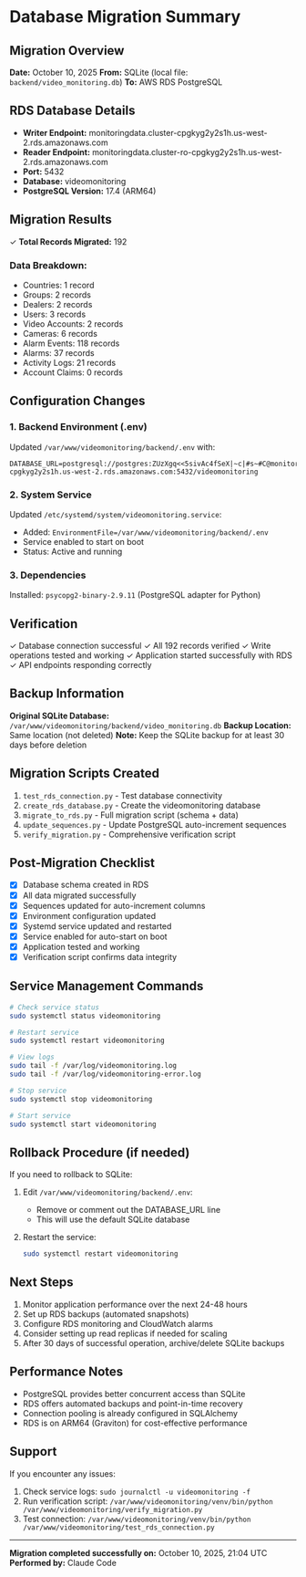 # Database Migration Summary

## Migration Overview
**Date:** October 10, 2025
**From:** SQLite (local file: `backend/video_monitoring.db`)
**To:** AWS RDS PostgreSQL

## RDS Database Details
- **Writer Endpoint:** monitoringdata.cluster-cpgkyg2y2s1h.us-west-2.rds.amazonaws.com
- **Reader Endpoint:** monitoringdata.cluster-ro-cpgkyg2y2s1h.us-west-2.rds.amazonaws.com
- **Port:** 5432
- **Database:** videomonitoring
- **PostgreSQL Version:** 17.4 (ARM64)

## Migration Results
✓ **Total Records Migrated:** 192

### Data Breakdown:
- Countries: 1 record
- Groups: 2 records
- Dealers: 2 records
- Users: 3 records
- Video Accounts: 2 records
- Cameras: 6 records
- Alarm Events: 118 records
- Alarms: 37 records
- Activity Logs: 21 records
- Account Claims: 0 records

## Configuration Changes

### 1. Backend Environment (.env)
Updated `/var/www/videomonitoring/backend/.env` with:
```
DATABASE_URL=postgresql://postgres:ZUzXgq<<5sivAc4fSeX|~c|#s~#C@monitoringdata.cluster-cpgkyg2y2s1h.us-west-2.rds.amazonaws.com:5432/videomonitoring
```

### 2. System Service
Updated `/etc/systemd/system/videomonitoring.service`:
- Added: `EnvironmentFile=/var/www/videomonitoring/backend/.env`
- Service enabled to start on boot
- Status: Active and running

### 3. Dependencies
Installed: `psycopg2-binary-2.9.11` (PostgreSQL adapter for Python)

## Verification
✓ Database connection successful
✓ All 192 records verified
✓ Write operations tested and working
✓ Application started successfully with RDS
✓ API endpoints responding correctly

## Backup Information
**Original SQLite Database:** `/var/www/videomonitoring/backend/video_monitoring.db`
**Backup Location:** Same location (not deleted)
**Note:** Keep the SQLite backup for at least 30 days before deletion

## Migration Scripts Created
1. `test_rds_connection.py` - Test database connectivity
2. `create_rds_database.py` - Create the videomonitoring database
3. `migrate_to_rds.py` - Full migration script (schema + data)
4. `update_sequences.py` - Update PostgreSQL auto-increment sequences
5. `verify_migration.py` - Comprehensive verification script

## Post-Migration Checklist
- [x] Database schema created in RDS
- [x] All data migrated successfully
- [x] Sequences updated for auto-increment columns
- [x] Environment configuration updated
- [x] Systemd service updated and restarted
- [x] Service enabled for auto-start on boot
- [x] Application tested and working
- [x] Verification script confirms data integrity

## Service Management Commands
```bash
# Check service status
sudo systemctl status videomonitoring

# Restart service
sudo systemctl restart videomonitoring

# View logs
sudo tail -f /var/log/videomonitoring.log
sudo tail -f /var/log/videomonitoring-error.log

# Stop service
sudo systemctl stop videomonitoring

# Start service
sudo systemctl start videomonitoring
```

## Rollback Procedure (if needed)
If you need to rollback to SQLite:

1. Edit `/var/www/videomonitoring/backend/.env`:
   - Remove or comment out the DATABASE_URL line
   - This will use the default SQLite database

2. Restart the service:
   ```bash
   sudo systemctl restart videomonitoring
   ```

## Next Steps
1. Monitor application performance over the next 24-48 hours
2. Set up RDS backups (automated snapshots)
3. Configure RDS monitoring and CloudWatch alarms
4. Consider setting up read replicas if needed for scaling
5. After 30 days of successful operation, archive/delete SQLite backups

## Performance Notes
- PostgreSQL provides better concurrent access than SQLite
- RDS offers automated backups and point-in-time recovery
- Connection pooling is already configured in SQLAlchemy
- RDS is on ARM64 (Graviton) for cost-effective performance

## Support
If you encounter any issues:
1. Check service logs: `sudo journalctl -u videomonitoring -f`
2. Run verification script: `/var/www/videomonitoring/venv/bin/python /var/www/videomonitoring/verify_migration.py`
3. Test connection: `/var/www/videomonitoring/venv/bin/python /var/www/videomonitoring/test_rds_connection.py`

---
**Migration completed successfully on:** October 10, 2025, 21:04 UTC
**Performed by:** Claude Code
